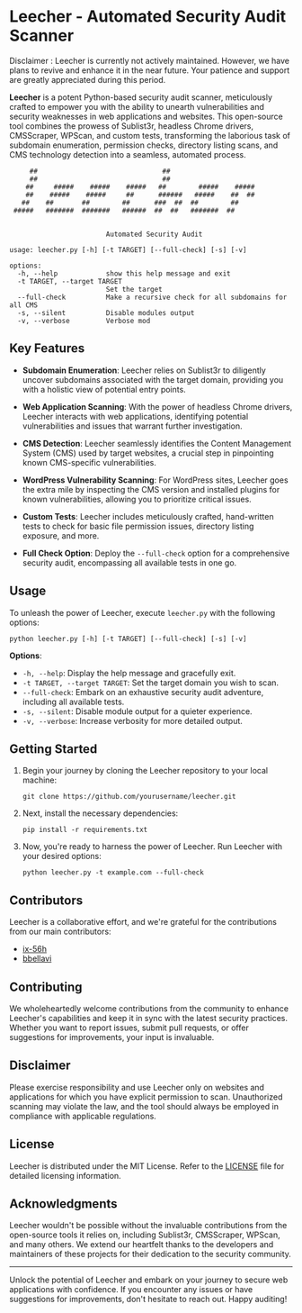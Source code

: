 # Leecher - Automated Security Audit Scanner

Disclaimer : Leecher is currently not actively maintained. However, we have plans to revive and enhance it in the near future. Your patience and support are greatly appreciated during this period.

**Leecher** is a potent Python-based security audit scanner, meticulously crafted to empower you with the ability to unearth vulnerabilities and security weaknesses in web applications and websites. This open-source tool combines the prowess of Sublist3r, headless Chrome drivers, CMSScraper, WPScan, and custom tests, transforming the laborious task of subdomain enumeration, permission checks, directory listing scans, and CMS technology detection into a seamless, automated process.

```
     ##                               ##
     ##                               ##
    ##     #####    #####    #####   ##        #####    #####
    ##    #####    #####     ##      ######   #####    ##  ##
   ##    ##       ##        ##      ###  ##  ##        ##
 #####   #######  #######   ######  ##  ##   #######  ##


                        Automated Security Audit

usage: leecher.py [-h] [-t TARGET] [--full-check] [-s] [-v]

options:
  -h, --help            show this help message and exit
  -t TARGET, --target TARGET
                        Set the target
  --full-check          Make a recursive check for all subdomains for all CMS
  -s, --silent          Disable modules output
  -v, --verbose         Verbose mod
```

## Key Features

- **Subdomain Enumeration**: Leecher relies on Sublist3r to diligently uncover subdomains associated with the target domain, providing you with a holistic view of potential entry points.

- **Web Application Scanning**: With the power of headless Chrome drivers, Leecher interacts with web applications, identifying potential vulnerabilities and issues that warrant further investigation.

- **CMS Detection**: Leecher seamlessly identifies the Content Management System (CMS) used by target websites, a crucial step in pinpointing known CMS-specific vulnerabilities.

- **WordPress Vulnerability Scanning**: For WordPress sites, Leecher goes the extra mile by inspecting the CMS version and installed plugins for known vulnerabilities, allowing you to prioritize critical issues.

- **Custom Tests**: Leecher includes meticulously crafted, hand-written tests to check for basic file permission issues, directory listing exposure, and more.

- **Full Check Option**: Deploy the `--full-check` option for a comprehensive security audit, encompassing all available tests in one go.

## Usage

To unleash the power of Leecher, execute `leecher.py` with the following options:

```shell
python leecher.py [-h] [-t TARGET] [--full-check] [-s] [-v]
```

**Options**:

- `-h, --help`: Display the help message and gracefully exit.
- `-t TARGET, --target TARGET`: Set the target domain you wish to scan.
- `--full-check`: Embark on an exhaustive security audit adventure, including all available tests.
- `-s, --silent`: Disable module output for a quieter experience.
- `-v, --verbose`: Increase verbosity for more detailed output.

## Getting Started

1. Begin your journey by cloning the Leecher repository to your local machine:

   ```shell
   git clone https://github.com/yourusername/leecher.git
   ```

2. Next, install the necessary dependencies:

   ```shell
   pip install -r requirements.txt
   ```

3. Now, you're ready to harness the power of Leecher. Run Leecher with your desired options:

   ```shell
   python leecher.py -t example.com --full-check
   ```

## Contributors

Leecher is a collaborative effort, and we're grateful for the contributions from our main contributors:

- [ix-56h](https://github.com/ix-56h)
- [bbellavi](https://github.com/bbellavi)

## Contributing

We wholeheartedly welcome contributions from the community to enhance Leecher's capabilities and keep it in sync with the latest security practices. Whether you want to report issues, submit pull requests, or offer suggestions for improvements, your input is invaluable.

## Disclaimer

Please exercise responsibility and use Leecher only on websites and applications for which you have explicit permission to scan. Unauthorized scanning may violate the law, and the tool should always be employed in compliance with applicable regulations.

## License

Leecher is distributed under the MIT License. Refer to the [LICENSE](LICENSE) file for detailed licensing information.

## Acknowledgments

Leecher wouldn't be possible without the invaluable contributions from the open-source tools it relies on, including Sublist3r, CMSScraper, WPScan, and many others. We extend our heartfelt thanks to the developers and maintainers of these projects for their dedication to the security community.

---

Unlock the potential of Leecher and embark on your journey to secure web applications with confidence. If you encounter any issues or have suggestions for improvements, don't hesitate to reach out. Happy auditing!